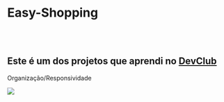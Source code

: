 # Easy-Shopping
<br>
<br>
<h2> Este é um dos projetos que aprendi no <a href="https://rodolfomori.com.br/devclub/">DevClub</a></h2>

<p> Organização/Responsividade </p>

<img src="https://github.com/RomulloOliveira/Easy-Shopping/blob/main/Assets/Mockup-pag.jpg?raw=true">
